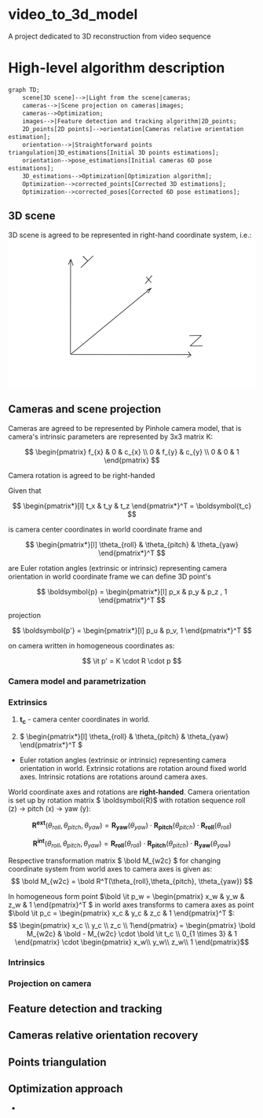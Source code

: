 # video_to_3d_model
A project dedicated to 3D reconstruction from video sequence

# High-level algorithm description

```mermaid
graph TD;
    scene[3D scene]-->|Light from the scene|cameras;
    cameras-->|Scene projection on cameras|images;
    cameras-->Optimization;
    images-->|Feature detection and tracking algorithm|2D_points;
    2D_points[2D points]-->orientation[Cameras relative orientation estimation];
    orientation-->|Straightforward points triangulation|3D_estimations[Initial 3D points estimations];
    orientation-->pose_estimations[Initial cameras 6D pose estimations];
    3D_estimations-->Optimization[Optimization algorithm];
    Optimization-->corrected_points[Corrected 3D estimations];
    Optimization-->corrected_poses[Corrected 6D pose estimations];
```

## 3D scene

3D scene is agreed to be represented in right-hand coordinate system, i.e.:
![World coordinate system](docs/images/world_cs.png)

## Cameras and scene projection

Cameras are agreed to be represented by Pinhole camera model, that is camera's intrinsic parameters are represented by 3x3 matrix K:

$$
\begin{pmatrix} 
f_{x} & 0 & c_{x} \\ 
0 & f_{y} & c_{y} \\
0 & 0 & 1 
\end{pmatrix}
$$

Camera rotation is agreed to be right-handed

Given that  

$$ 
\begin{pmatrix*}[l] 
t_x & t_y & t_z 
\end{pmatrix*}^T = \boldsymbol{t_c} 
$$ 

is camera center coordinates in world coordinate frame and  

$$ 
\begin{pmatrix*}[l] 
\theta_{roll} & \theta_{pitch} & \theta_{yaw} 
\end{pmatrix*}^T
$$  

are Euler rotation angles (extrinsic or intrinsic) representing camera orientation in world coordinate frame we can define 3D point's  

$$ \boldsymbol{p} = 
\begin{pmatrix*}[l] 
p_x & p_y & p_z , 1
\end{pmatrix*}^T
$$  

projection  

$$ \boldsymbol{p'} = 
\begin{pmatrix*}[l] 
p_u & p_v, 1 
\end{pmatrix*}^T
$$  

on camera written in homogeneous coordinates as:

$$
\it p' = K \cdot R \cdot p
$$

### Camera model and parametrization

### Extrinsics

1. $\boldsymbol{t_c}$   - camera center coordinates in world.

2. $ 
\begin{pmatrix*}[l] 
\theta_{roll} & \theta_{pitch} & \theta_{yaw} 
\end{pmatrix*}^T
$   

- Euler rotation angles (extrinsic or intrinsic) representing camera orientation in world. Extrinsic rotations are rotation around fixed world axes. Intrinsic rotations are rotations around camera axes.

World coordinate axes and rotations are **right-handed**. Camera orientation is set up by rotation matrix $ \boldsymbol{R}$ with rotation sequence roll (z) -> pitch (x) -> yaw (y):

$$   
\boldsymbol{R^{ext}}(\theta_{roll},\theta_{pitch}, \theta_{yaw})  = \boldsymbol{R_{yaw}}(\theta_{yaw}) \cdot 
\boldsymbol{R_{pitch}}(\theta_{pitch}) \cdot 
\boldsymbol{R_{roll}}(\theta_{roll})  
$$    

$$   
\boldsymbol{R^{int}}(\theta_{roll},\theta_{pitch}, \theta_{yaw})  = \boldsymbol{R_{roll}}(\theta_{roll}) \cdot 
\boldsymbol{R_{pitch}}(\theta_{pitch}) \cdot 
\boldsymbol{R_{yaw}}(\theta_{yaw})  
$$



Respective transformation matrix $ \bold M_{w2c} $ for changing coordinate system from world axes to camera axes is given as:
$$ \bold M_{w2c} = \bold R^T(\theta_{roll},\theta_{pitch}, \theta_{yaw}) $$

In homogeneous form point $\bold \it p_w = \begin{pmatrix} x_w & y_w & z_w & 1 \end{pmatrix}^T $ in world axes transforms to camera axes as point $\bold \it p_c = \begin{pmatrix} x_c & y_c & z_c & 1 \end{pmatrix}^T $:
$$ \begin{pmatrix} x_c \\ y_c \\ z_c \\ 1\end{pmatrix} = \begin{pmatrix} \bold M_{w2c} & \bold - M_{w2c} \cdot \bold \it t_c \\ 0_{1 \times 3} & 1 \end{pmatrix} \cdot  \begin{pmatrix} x_w\\ y_w\\ z_w\\ 1 \end{pmatrix}$$

### Intrinsics

### Projection on camera

## Feature detection and tracking

## Cameras relative orientation recovery

## Points triangulation

## Optimization approach
-